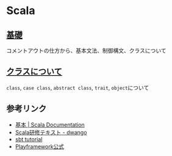 # Scala

## [基礎](basic.md)

コメントアウトの仕方から、基本文法、制御構文、クラスについて

## [クラスについて](class.md)

`class`, `case class`, `abstract class`, `trait`, `object`について

## 参考リンク

* [基本 \| Scala Documentation](https://docs.scala-lang.org/ja/tour/basics.html)
* [Scala研修テキスト - dwango](https://scala-text.github.io/scala_text/)
* [sbt tutorial](https://www.scala-sbt.org/0.13/docs/ja/Getting-Started.html)
* [Playframework公式](https://www.playframework.com/)

